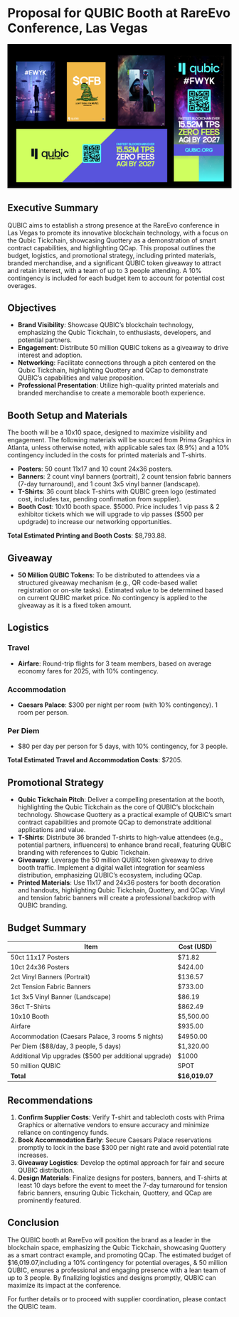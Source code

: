 # Proposal for QUBIC Booth at RareEvo Conference, Las Vegas

![Proofs](assets/webproof.png)

## Executive Summary
QUBIC aims to establish a strong presence at the RareEvo conference in Las Vegas to promote its innovative blockchain technology, with a focus on the Qubic Tickchain, showcasing Quottery as a demonstration of smart contract capabilities, and highlighting QCap. This proposal outlines the budget, logistics, and promotional strategy, including printed materials, branded merchandise, and a significant QUBIC token giveaway to attract and retain interest, with a team of up to 3 people attending. A 10% contingency is included for each budget item to account for potential cost overages.

## Objectives
- **Brand Visibility**: Showcase QUBIC’s blockchain technology, emphasizing the Qubic Tickchain, to enthusiasts, developers, and potential partners.
- **Engagement**: Distribute 50 million QUBIC tokens as a giveaway to drive interest and adoption.
- **Networking**: Facilitate connections through a pitch centered on the Qubic Tickchain, highlighting Quottery and QCap to demonstrate QUBIC’s capabilities and value proposition.
- **Professional Presentation**: Utilize high-quality printed materials and branded merchandise to create a memorable booth experience.

## Booth Setup and Materials
The booth will be a 10x10 space, designed to maximize visibility and engagement. The following materials will be sourced from Prima Graphics in Atlanta, unless otherwise noted, with applicable sales tax (8.9%) and a 10% contingency included in the costs for printed materials and T-shirts.

- **Posters**: 50 count 11x17 and 10 count 24x36 posters.
- **Banners**: 2 count vinyl banners (portrait), 2 count tension fabric banners (7-day turnaround), and 1 count 3x5 vinyl banner (landscape).
- **T-Shirts**: 36 count black T-shirts with QUBIC green logo (estimated cost, includes tax, pending confirmation from supplier).
- **Booth Cost**: 10x10 booth space. $5000. Price includes 1 vip pass & 2 exhibitor tickets which we will upgrade to vip passes ($500 per updgrade) to increase our networking opportunities. 

**Total Estimated Printing and Booth Costs**: $8,793.88.

## Giveaway
- **50 Million QUBIC Tokens**: To be distributed to attendees via a structured giveaway mechanism (e.g., QR code-based wallet registration or on-site tasks). Estimated value to be determined based on current QUBIC market price. No contingency is applied to the giveaway as it is a fixed token amount.

## Logistics
### Travel
- **Airfare**: Round-trip flights for 3 team members, based on average economy fares for 2025, with 10% contingency.

### Accommodation
- **Caesars Palace**: $300 per night per room (with 10% contingency). 1 room per person.

### Per Diem
- $80 per day per person for 5 days, with 10% contingency, for 3 people.

**Total Estimated Travel and Accommodation Costs**: $7205.

## Promotional Strategy
- **Qubic Tickchain Pitch**: Deliver a compelling presentation at the booth, highlighting the Qubic Tickchain as the core of QUBIC’s blockchain technology. Showcase Quottery as a practical example of QUBIC’s smart contract capabilities and promote QCap to demonstrate additional applications and value.
- **T-Shirts**: Distribute 36 branded T-shirts to high-value attendees (e.g., potential partners, influencers) to enhance brand recall, featuring QUBIC branding with references to Qubic Tickchain.
- **Giveaway**: Leverage the 50 million QUBIC token giveaway to drive booth traffic. Implement a digital wallet integration for seamless distribution, emphasizing QUBIC’s ecosystem, including QCap.
- **Printed Materials**: Use 11x17 and 24x36 posters for booth decoration and handouts, highlighting Qubic Tickchain, Quottery, and QCap. Vinyl and tension fabric banners will create a professional backdrop with QUBIC branding.

## Budget Summary
| Item | Cost (USD) |
|------|------------|
| 50ct 11x17 Posters | $71.82 |
| 10ct 24x36 Posters | $424.00 |
| 2ct Vinyl Banners (Portrait) | $136.57 |
| 2ct Tension Fabric Banners | $733.00 |
| 1ct 3x5 Vinyl Banner (Landscape) | $86.19 |
| 36ct T-Shirts | $862.49 |
| 10x10 Booth | $5,500.00 |
| Airfare | $935.00 |
| Accommodation (Caesars Palace,  3 rooms 5 nights) | $4950.00 |
| Per Diem ($88/day, 3 people, 5 days) | $1,320.00 |
| Additional Vip upgrades ($500 per additional upgrade) | $1000 |
| 50 million QUBIC | SPOT |
| **Total** | **$16,019.07** |

## Recommendations
1. **Confirm Supplier Costs**: Verify T-shirt and tablecloth costs with Prima Graphics or alternative vendors to ensure accuracy and minimize reliance on contingency funds.
2. **Book Accommodation Early**: Secure Caesars Palace reservations promptly to lock in the base $300 per night rate and avoid potential rate increases.
3. **Giveaway Logistics**: Develop the optimal approach for fair and secure QUBIC distribution.
4. **Design Materials**: Finalize designs for posters, banners, and T-shirts at least 10 days before the event to meet the 7-day turnaround for tension fabric banners, ensuring Qubic Tickchain, Quottery, and QCap are prominently featured.

## Conclusion
The QUBIC booth at RareEvo will position the brand as a leader in the blockchain space, emphasizing the Qubic Tickchain, showcasing Quottery as a smart contract example, and promoting QCap. The estimated budget of $16,019.07,including a 10% contingency for potential overages, & 50 million QUBIC, ensures a professional and engaging presence with a lean team of up to 3 people. By finalizing logistics and designs promptly, QUBIC can maximize its impact at the conference.

For further details or to proceed with supplier coordination, please contact the QUBIC team.